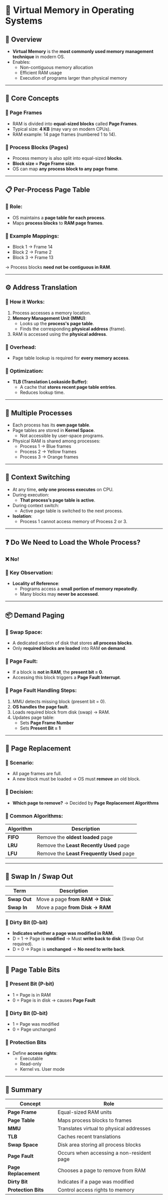 # 🧠 Virtual Memory in Operating Systems

## 📌 Overview

- **Virtual Memory** is the **most commonly used memory management technique** in modern OS.
- Enables:
    - Non-contiguous memory allocation
    - Efficient RAM usage
    - Execution of programs larger than physical memory

---

## 🧱 Core Concepts

### 🔹 Page Frames

- RAM is divided into **equal-sized blocks** called **Page Frames**.
- Typical size: **4 KB** (may vary on modern CPUs).
- RAM example: 14 page frames (numbered 1 to 14).

### 🔹 Process Blocks (Pages)

- Process memory is also split into equal-sized **blocks**.
- **Block size = Page Frame size**.
- OS can map **any process block to any page frame**.

---

## 📋 Per-Process Page Table

### 🔹 Role:

- OS maintains a **page table for each process**.
- Maps **process blocks** to **RAM page frames**.

### 🔹 Example Mappings:

- Block 1 → Frame 14
- Block 2 → Frame 2
- Block 3 → Frame 13

→ Process blocks **need not be contiguous in RAM**.

---

## ⚙️ Address Translation

### 🔹 How it Works:

1. Process accesses a memory location.
2. **Memory Management Unit (MMU)**:
    - Looks up the **process's page table**.
    - Finds the corresponding **physical address** (frame).
3. RAM is accessed using the **physical address**.

### 🔹 Overhead:

- Page table lookup is required for **every memory access**.

### 🔹 Optimization:

- **TLB (Translation Lookaside Buffer)**:
    - A cache that **stores recent page table entries**.
    - Reduces lookup time.


---

## 🧍 Multiple Processes

- Each process has its **own page table**.
- Page tables are stored in **Kernel Space**.
    - Not accessible by user-space programs.
- Physical RAM is shared among processes:
    - Process 1 → Blue frames
    - Process 2 → Yellow frames
    - Process 3 → Orange frames

---

## 🔁 Context Switching

- At any time, **only one process executes** on CPU.
- During execution:
    - **That process’s page table is active**.
- During context switch:
    - Active page table is switched to the next process.
- **Isolation**:
    - Process 1 cannot access memory of Process 2 or 3.

---

## ❓ Do We Need to Load the Whole Process?

### ❌ No!

### 📍 Key Observation:

- **Locality of Reference**:
    - Programs access a **small portion of memory repeatedly**.
    - Many blocks may **never be accessed**.

---

## 📦 Demand Paging

### 🔹 Swap Space:

- A dedicated section of disk that stores **all process blocks**.
- Only **required blocks are loaded** into RAM **on demand**.

### 🔹 Page Fault:

- If a block is **not in RAM**, the **present bit = 0**.
- Accessing this block triggers a **Page Fault Interrupt**.

### 🔹 Page Fault Handling Steps:

1. MMU detects missing block (present bit = 0).
2. **OS handles the page fault**.
3. Loads required block from disk (swap) → RAM.
4. Updates page table:
    - Sets **Page Frame Number**
    - Sets **Present Bit = 1**

---

## 🔁 Page Replacement

### 🔹 Scenario:

- All page frames are full.
- A new block must be loaded → OS must **remove** an old block.

### 🔹 Decision:

- **Which page to remove?** → Decided by **Page Replacement Algorithms**

### 🔹 Common Algorithms:

|Algorithm|Description|
|---|---|
|**FIFO**|Remove the **oldest loaded** page|
|**LRU**|Remove the **Least Recently Used** page|
|**LFU**|Remove the **Least Frequently Used** page|

---

## 🔄 Swap In / Swap Out

|Term|Description|
|---|---|
|**Swap Out**|Move a page **from RAM → Disk**|
|**Swap In**|Move a page **from Disk → RAM**|

### 🔹 Dirty Bit (D-bit)

- **Indicates whether a page was modified in RAM.**
- D = 1 → Page is **modified** → Must **write back to disk** (Swap Out required).
- D = 0 → Page is **unchanged** → **No need to write back**.

---

## 🔐 Page Table Bits

### 🔹 Present Bit (P-bit)

- 1 = Page is in RAM
- 0 = Page is in disk → causes **Page Fault**

### 🔹 Dirty Bit (D-bit)

- 1 = Page was modified
- 0 = Page unchanged

### 🔹 Protection Bits

- Define **access rights**:
    - Executable
    - Read-only
    - Kernel vs. User mode

---

## 🧾 Summary

|Concept|Role|
|---|---|
|**Page Frame**|Equal-sized RAM units|
|**Page Table**|Maps process blocks to frames|
|**MMU**|Translates virtual to physical addresses|
|**TLB**|Caches recent translations|
|**Swap Space**|Disk area storing all process blocks|
|**Page Fault**|Occurs when accessing a non-resident page|
|**Page Replacement**|Chooses a page to remove from RAM|
|**Dirty Bit**|Indicates if a page was modified|
|**Protection Bits**|Control access rights to memory|